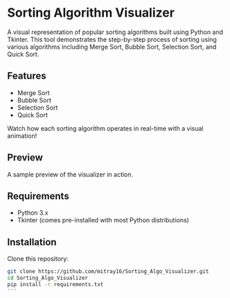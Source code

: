# Sorting Algorithm Visualizer

A visual representation of popular sorting algorithms built using Python and Tkinter. This tool demonstrates the step-by-step process of sorting using various algorithms including Merge Sort, Bubble Sort, Selection Sort, and Quick Sort.

## Features
- Merge Sort
- Bubble Sort
- Selection Sort
- Quick Sort

Watch how each sorting algorithm operates in real-time with a visual animation!

## Preview

A sample preview of the visualizer in action.

## Requirements
- Python 3.x
- Tkinter (comes pre-installed with most Python distributions)

## Installation

Clone this repository:
```bash
git clone https://github.com/mitray16/Sorting_Algo_Visualizer.git
cd Sorting_Algo_Visualizer
pip install -r requirements.txt
'''

